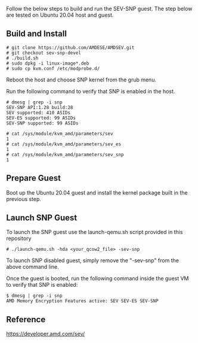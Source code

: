 Follow the below steps to build and run the SEV-SNP guest. The step below are tested on Ubuntu 20.04 host and guest.

## Build and Install

````
# git clone https://github.com/AMDESE/AMDSEV.git
# git checkout sev-snp-devel
# ./build.sh
# sudo dpkg -i linux-image*.deb
# sudo cp kvm.conf /etc/modprobe.d/
````

Reboot the host and choose SNP kernel from the grub menu. 

Run the following command to verify that SNP is enabled in the host.

````
# dmesg | grep -i snp
SEV-SNP API:1.28 build:28
SEV supported: 410 ASIDs
SEV-ES supported: 99 ASIDs
SEV-SNP supported: 99 ASIDs

# cat /sys/module/kvm_amd/parameters/sev
1
# cat /sys/module/kvm_amd/parameters/sev_es 
1
# cat /sys/module/kvm_amd/parameters/sev_snp 
1

````

## Prepare Guest

Boot up the Ubuntu 20.04 guest and install the kernel package built in the previous step.

## Launch SNP Guest

To launch the SNP guest use the launch-qemu.sh script provided in this repository

````
# ./launch-qemu.sh -hda <your_qcow2_file> -sev-snp
````

To launch SNP disabled guest, simply remove the "-sev-snp" from the above command line.

Once the guest is booted, run the following command inside the guest VM to verify that SNP is enabled:

````
$ dmesg | grep -i snp
AMD Memory Encryption Features active: SEV SEV-ES SEV-SNP
````

## Reference

https://developer.amd.com/sev/
